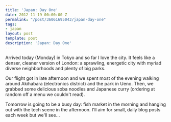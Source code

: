 ```yaml
---
title: 'Japan: Day One'
date: 2012-11-19 00:00:00 Z
permalink: "/post/36061695043/japan-day-one"
tags:
- japan
layout: post
template: post
description: 'Japan: Day One'
---
```


<p>Arrived today (Monday) in Tokyo and so far I love the city. It feels like a denser, cleaner version of London: a sprawling, energetic city with myriad diverse neighborhoods and plenty of big parks.</p>&#13;
<p>Our flight got in late afternoon and we spent most of the evening walking around Akihabara (electronics district) and the park in Ueno. Then, we grabbed some delicious soba noodles and Japanese curry (ordering at random off a menu we couldn't read).</p>&#13;
<p>Tomorrow is going to be a busy day: fish market in the morning and hanging out with the tech scene in the afternoon. I'll aim for small, daily blog posts each week but we'll see...</p> 